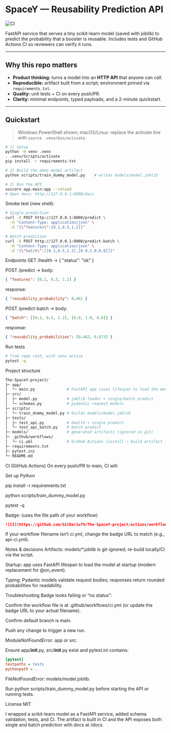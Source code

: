 # SpaceY — Reusability Prediction API

![CI](https://github.com/GitDario79/The-SpaceY-project/actions/workflows/ci.yml/badge.svg)

FastAPI service that serves a tiny scikit-learn model (saved with joblib) to predict the probability that a booster is reusable. Includes tests and GitHub Actions CI so reviewers can verify it runs.

---

## Why this repo matters

- **Product thinking:** turns a model into an **HTTP API** that anyone can call.
- **Reproducible:** artifact built from a script; environment pinned via `requirements.txt`.
- **Quality:** unit tests + CI on every push/PR.
- **Clarity:** minimal endpoints, typed payloads, and a 2-minute quickstart.

---

## Quickstart

> Windows PowerShell shown; macOS/Linux: replace the activate line with `source .venv/bin/activate`.

```bash
# 1) Setup
python -m venv .venv
. .venv/Scripts/activate
pip install -r requirements.txt

# 2) Build the demo model artifact
python scripts/train_dummy_model.py    # writes models/model.joblib

# 3) Run the API
uvicorn app.main:app --reload
# Open docs: http://127.0.0.1:8000/docs
```

Smoke test (new shell):

```bash
# Single prediction
curl -X POST http://127.0.0.1:8000/predict \
  -H "Content-Type: application/json" \
  -d "{\"features\":[0.1,0.5,1.2]}"

# Batch prediction
curl -X POST http://127.0.0.1:8000/predict-batch \
  -H "Content-Type: application/json" \
  -d "{\"batch\":[[0.1,0.5,1.2],[0.9,1.0,0.8]]}"
```

Endpoints
GET /health → { "status": "ok" }

POST /predict → body:

```json
{ "features": [0.1, 0.5, 1.2] }
```
response:
```json
{ "reusability_probability": 0.462 }
```
POST /predict-batch → body:
```json
{ "batch": [[0.1, 0.5, 1.2], [0.9, 1.0, 0.8]] }
```
response:
```json
{ "reusability_probabilities": [0.462, 0.873] }
```

Run tests
```bash
# from repo root, with venv active
pytest -q
```
Project structure
```bash
The-SpaceY-project/
├─ app/
│  └─ main.py              # FastAPI app (uses lifespan to load the model)
├─ src/
│  ├─ model.py             # joblib loader + single/batch predict
│  └─ schemas.py           # pydantic request models
├─ scripts/
│  └─ train_dummy_model.py # builds models/model.joblib
├─ tests/
│  ├─ test_api.py          # health + single predict
│  └─ test_api_batch.py    # batch predict
├─ models/                 # generated artifacts (ignored in git)
├─ .github/workflows/
│  └─ ci.yml               # GitHub Actions (install → build artifact → tests)
├─ requirements.txt
├─ pytest.ini
└─ README.md
```
CI (GitHub Actions)
On every push/PR to main, CI will:

Set up Python

pip install -r requirements.txt

python scripts/train_dummy_model.py

pytest -q

Badge: (uses the file path of your workflow)

```markdown
![CI](https://github.com/GitDario79/The-SpaceY-project/actions/workflows/ci.yml/badge.svg)
```

If your workflow filename isn’t ci.yml, change the badge URL to match (e.g., api-ci.yml).

Notes & decisions
Artifacts: models/*.joblib is git-ignored; re-build locally/CI via the script.

Startup: app uses FastAPI lifespan to load the model at startup (modern replacement for @on_event).

Typing: Pydantic models validate request bodies; responses return rounded probabilities for readability.

Troubleshooting
Badge looks failing or “no status”:

Confirm the workflow file is at .github/workflows/ci.yml (or update the badge URL to your actual filename).

Confirm default branch is main.

Push any change to trigger a new run.

ModuleNotFoundError: app or src:

Ensure app/__init__.py, src/__init__.py exist and pytest.ini contains:

```ini
[pytest]
testpaths = tests
pythonpath = .
```
FileNotFoundError: models/model.joblib:

Run python scripts/train_dummy_model.py before starting the API or running tests.

License
MIT


I wrapped a scikit-learn model as a FastAPI service, added schema validation, tests, and CI. The artifact is built in CI and the API exposes both single and batch prediction with docs at /docs.
